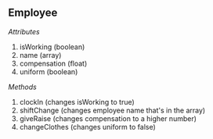 ## Employee

_Attributes_
1. isWorking (boolean)
2. name (array)
3. compensation (float)
4. uniform (boolean)

_Methods_
1. clockIn (changes isWorking to true)
2. shiftChange (changes employee name that's in the array)
3. giveRaise (changes compensation to a higher number)
4. changeClothes (changes uniform to false)

